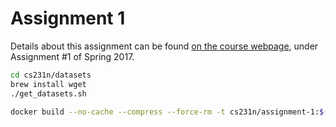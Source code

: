 # Assignment 1

Details about this assignment can be found [on the course webpage](http://cs231n.github.io/), under Assignment #1 of Spring 2017.

```bash
cd cs231n/datasets
brew install wget
./get_datasets.sh
```

```bash
docker build --no-cache --compress --force-rm -t cs231n/assignment-1:$(date +'%Y%m%d%H%M%S') .
```
